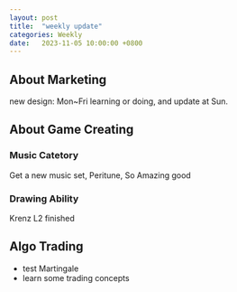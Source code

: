 ```yaml
---
layout: post
title:  "weekly update"
categories: Weekly
date:   2023-11-05 10:00:00 +0800
---
```



## About Marketing
new design: Mon~Fri learning or doing, and update at Sun.

## About Game Creating

### Music Catetory
Get a new music set, Peritune,
So Amazing good

### Drawing Ability
Krenz L2 finished


## Algo Trading
* test Martingale
* learn some trading concepts